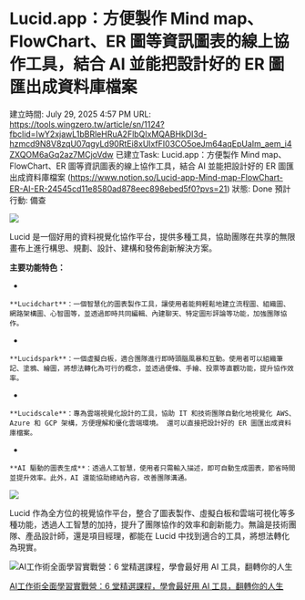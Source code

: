 # Lucid.app：方便製作 Mind map、FlowChart、ER 圖等資訊圖表的線上協作工具，結合 AI 並能把設計好的 ER 圖匯出成資料庫檔案

建立時間: July 29, 2025 4:57 PM
URL: https://tools.wingzero.tw/article/sn/1124?fbclid=IwY2xjawL1bBRleHRuA2FlbQIxMQABHkDI3d-hzmcd9N8V8zqU07qgyLd90RtEi8xUlxfFI03CO5oeJm64aqEpUaIm_aem_i4ZXQOM6aGq2az7MCjoVdw
已建立Task: Lucid.app：方便製作 Mind map、FlowChart、ER 圖等資訊圖表的線上協作工具，結合 AI 並能把設計好的 ER 圖匯出成資料庫檔案   (https://www.notion.so/Lucid-app-Mind-map-FlowChart-ER-AI-ER-24545cd11e8580ad878eec898ebed5f0?pvs=21) 
狀態: Done
預計行動: 備查

![](https://tools.wingzero.tw/assets/upload/1657021039177_0.jpg)

Lucid 是一個好用的資料視覺化協作平台，提供多種工具，協助團隊在共享的無限畫布上進行構思、規劃、設計、建構和發佈創新解決方案。

**主要功能特色：**

- 
    
    **Lucidchart**：一個智慧化的圖表製作工具，讓使用者能夠輕鬆地建立流程圖、組織圖、網路架構圖、心智圖等，並透過即時共同編輯、內建聊天、特定圖形評論等功能，加強團隊協作。
    
- 
    
    **Lucidspark**：一個虛擬白板，適合團隊進行即時頭腦風暴和互動。使用者可以組織筆記、塗鴉、繪圖，將想法轉化為可行的概念，並透過便條、手繪、投票等直觀功能，提升協作效率。
    
- 
    
    **Lucidscale**：專為雲端視覺化設計的工具，協助 IT 和技術團隊自動化地視覺化 AWS、Azure 和 GCP 架構，方便理解和優化雲端環境。 還可以直接把設計好的 ER 圖匯出成資料庫檔案。
    
- 
    
    **AI 驅動的圖表生成**：透過人工智慧，使用者只需輸入描述，即可自動生成圖表，節省時間並提升效率。此外，AI 還能協助總結內容，改善團隊溝通。
    

![](https://tools.wingzero.tw/assets/upload/1657021241019_0.jpg)

Lucid 作為全方位的視覺協作平台，整合了圖表製作、虛擬白板和雲端可視化等多種功能，透過人工智慧的加持，提升了團隊協作的效率和創新能力。無論是技術團隊、產品設計師，還是項目經理，都能在 Lucid 中找到適合的工具，將想法轉化為現實。

![AI工作術全面學習實戰營：6 堂精選課程，學會最好用 AI 工具，翻轉你的人生](https://tools.wingzero.tw/assets/images/loading.svg)

[AI工作術全面學習實戰營：6 堂精選課程，學會最好用 AI 工具，翻轉你的人生](https://bit.ly/3UPY7sz)